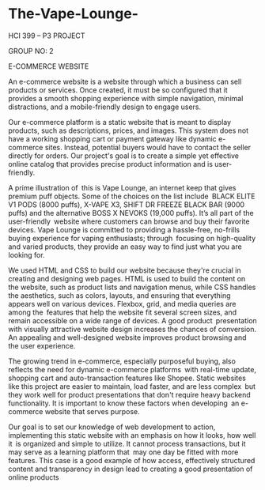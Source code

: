 # The-Vape-Lounge-
HCI 399 – P3 PROJECT

GROUP NO: 2

E-COMMERCE WEBSITE

An e-commerce website is a website through which a business can sell products or services. Once created, it must be so configured that it provides a smooth shopping experience with simple navigation, minimal distractions, and a mobile-friendly design to engage users. 

Our e-commerce platform is a static website that is meant to display products, such as descriptions, prices, and images. This system does not have a working shopping cart or payment gateway like dynamic e-commerce sites. Instead, potential buyers would have to contact the seller directly for orders. Our project's goal is to create a simple yet effective online catalog that provides precise product information and is user-friendly.

A prime illustration of this is Vape Lounge, an internet keep that gives premium puff objects. Some of the choices on the list include BLACK ELITE V1 PODS (8000 puffs), X-VAPE X3, SHIFT DR FREEZE BLACK BAR (9000 puffs) and the alternative BOSS X NEVOKS (19,000 puffs). It’s all part of the user-friendly website where customers can browse and buy their favorite devices. Vape Lounge is committed to providing a hassle-free, no-frills buying experience for vaping enthusiasts; through focusing on high-quality and varied products, they provide an easy way to find just what you are looking for.

We used HTML and CSS to build our website because they're crucial in creating and designing web pages. HTML is used to build the content on the website, such as product lists and navigation menus, while CSS handles the aesthetics, such as colors, layouts, and ensuring that everything appears well on various devices. Flexbox, grid, and media queries are among the features that help the website fit several screen sizes, and remain accessible on a wide range of devices. A good product presentation with visually attractive website design increases the chances of conversion. An appealing and well-designed website improves product browsing and the user experience.

The growing trend in e-commerce, especially purposeful buying, also reflects the need for dynamic e-commerce platforms with real-time update, shopping cart and auto-transaction features like Shopee. Static websites like this project are easier to maintain, load faster, and are less complex but they work well for product presentations that don't require heavy backend functionality. It is important to know these factors when developing an e-commerce website that serves purpose.

Our goal is to set our knowledge of web development to action, implementing this static website with an emphasis on how it looks, how well it is organized and simple to utilize. It cannot process transactions, but it may serve as a learning platform that may one day be fitted with more features. This case is a good example of how access, effectively structured content and transparency in design lead to creating a good presentation of online products
